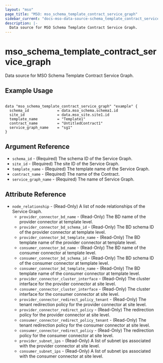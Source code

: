 ```yaml
---
layout: "mso"
page_title: "MSO: mso_schema_template_contract_service_graph"
sidebar_current: "docs-mso-data-source-schema_template_contract_service_graph"
description: |-
  Data source for MSO Schema Template Contract Service Graph.
---
```


# mso_schema_template_contract_service_graph #

Data source for MSO Schema Template Contract Service Graph.

## Example Usage ##

```hcl

data "mso_schema_template_contract_service_graph" "example" {
  schema_id             = data.mso_schema.schema1.id
  site_id               = data.mso_site.site1.id
  template_name         = "Template1"
  contract_name         = "UntitledContract1"
  service_graph_name    = "sg1"  
}

```

## Argument Reference ##

* `schema_id` - (Required) The schema ID of the Service Graph.
* `site_id` - (Required) The site ID of the Service Graph.
* `template_name` - (Required) The template name of the Service Graph.
* `contract_name` - (Required) The name of the Contract.
* `service_graph_name` - (Required) The name of Service Graph.


## Attribute Reference ##

* `node_relationship` - (Read-Only) A list of node relationships of the Service Graph.
    * `provider_connector_bd_name` - (Read-Only) The BD name of the provider connector at template level.
    * `provider_connector_bd_schema_id` - (Read-Only) The BD schema ID of the provider connector at template level.
    * `provider_connector_bd_template_name` - (Read-Only) The BD template name of the provider connector at template level.
    * `consumer_connector_bd_name` - (Read-Only) The BD name of the consumer connector at template level.
    * `consumer_connector_bd_schema_id` - (Read-Only) The BD schema ID of the consumer connector at template level.
    * `consumer_connector_bd_template_name` - (Read-Only) The BD template name of the consumer connector at template level.
    * `provider_connector_cluster_interface` - (Read-Only) The cluster interface for the provider connector at site level. 
    * `consumer_connector_cluster_interface` - (Read-Only) The cluster interface for the consumer connector at site level.
    * `provider_connector_redirect_policy_tenant` - (Read-Only) The tenant redirection policy for the provider connector at site level. 
    * `provider_connector_redirect_policy` - (Read-Only) The redirection policy for the provider connector at site level.
    * `consumer_connector_redirect_policy_tenant` - (Read-Only) The tenant redirection policy for the consumer connector at site level. 
    * `consumer_connector_redirect_policy` - (Read-Only) The redirection policy for the consumer connector at site level.
    * `provider_subnet_ips` - (Read-Only) A list of subnet ips associated with the provider connector at site level.
    * `consumer_subnet_ips` - (Read-Only) A list of subnet ips associated with the consumer connector at site level.
